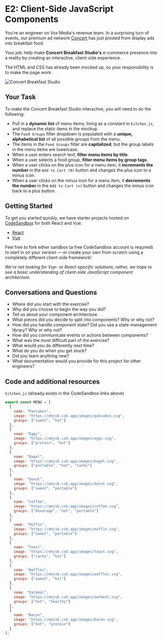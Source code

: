 # E2: Client-Side JavaScript Components

You're an engineer on Vox Media's revenue team. In a surprising turn of events, our premium ad network [Concert](https://concert.io) has just pivoted from display ads into breakfast food.

Your job: help make **Concert Breakfast Studio's** e-commerce presence into a reality by creating an interactive, client-side experience.

The HTML and CSS has already been mocked up, so your responsibility is to make the page _work_.

![Concert Breakfast Studio](https://user-images.githubusercontent.com/848147/65905961-31605e00-e387-11e9-8404-57bd7654021d.png)

## Your Task

To make the Concert Breakfast Studio interactive, you will need to do the following:

- Pull in a **dynamic list** of menu items, living as a constant in `kitchen.js`, and replace the static items in the mockup.
- The `Food Groups` filter dropdown is populated with a **unique, alphabetical list** of all possible groups from the menu.
- The items in the `Food Groups` filter are **capitalized**, but the group labels in the menu items are lowercase.
- When a user enters search text, **filter menu items by title**.
- When a user selects a food group, **filter menu items by group tags**.
- When a user clicks on the plus icon for a menu item, it **increments the number** in the `Add to Cart (0)` button and changes the plus icon to a minus icon.
- When a user clicks on the minus icon for a menu item, it **decrements the number** in the `Add to Cart (n)` button and changes the minus icon back to a plus button.

## Getting Started

To get you started quickly, we have starter projects hosted on [CodeSandbox](https://codesandbox.io) for both React and Vue:

- [React](https://codesandbox.io/s/e2-react-556dz)
- [Vue](https://codesandbox.io/s/e2-vue-emjvb)

Feel free to fork either sandbox (a free CodeSandbox account is required) to start in on your version — or create your own from scratch using a completely different client-side framework! 

_We're not looking for Vue- or React-specific solutions; rather, we hope to see a basic understanding of client-side JavaScript component architecture._

## Conversations and Questions

- Where did you start with the exercise?
- Why did you choose to begin the way you did?
- Tell us about your component architecture.
- What pieces did you decide to split into components? Why or why not?
- How did you handle component state? Did you use a state-management library? Why or why not?
- How did you communicate events or actions between components?
- What was the most difficult part of the exercise?
- What would you do differently next time?
- What do you do when you get stuck?
- Did you learn anything new?
- What documentation would you provide for this project for other engineers?

## Code and additional resources

`kitchen.js` (already exists in the CodeSandbox links above)

```js
export const MENU = [
  {
    name: "Pancakes",
    image: "https://emjvb.csb.app/images/pancakes.svg",
    groups: ["sweet", "hot"]
  },
  {
    name: "Eggs",
    image: "https://emjvb.csb.app/images/eggs.svg",
    groups: ["protein", "hot"]
  },
  {
    name: "Bagel",
    image: "https://emjvb.csb.app/images/bagel.svg",
    groups: ["portable", "hot", "carbs"]
  },
  {
    name: "Donut",
    image: "https://emjvb.csb.app/images/donut.svg",
    groups: ["sweet", "portable"]
  },
  {
    name: "Coffee",
    image: "https://emjvb.csb.app/images/coffee.svg",
    groups: ["beverage", "hot", "portable"]
  },
  {
    name: "Muffin",
    image: "https://emjvb.csb.app/images/muffin.svg",
    groups: ["sweet", "portable"]
  },
  {
    name: "Toast",
    image: "https://emjvb.csb.app/images/toast.svg",
    groups: ["carbs", "hot"]
  },
  {
    name: "Waffles",
    image: "https://emjvb.csb.app/images/waffles.svg",
    groups: ["sweet", "hot"]
  },
  {
    name: "Oatmeal",
    image: "https://emjvb.csb.app/images/oatmeal.svg",
    groups: ["hot", "healthy"]
  },
  {
    name: "Bacon",
    image: "https://emjvb.csb.app/images/bacon.svg",
    groups: ["hot", "protein"]
  }
];
```
